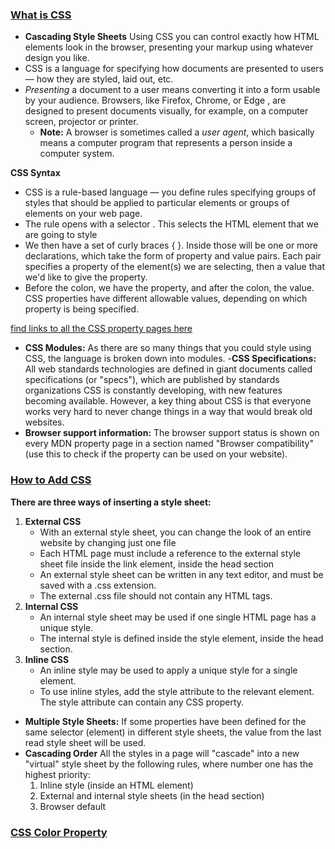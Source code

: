 ### [What is CSS](https://developer.mozilla.org/en-US/docs/Learn/CSS/First_steps/What_is_CSS)

- **Cascading Style Sheets** Using CSS you can control exactly how HTML elements look in the browser, presenting your markup using whatever design you like.
- CSS is a language for specifying how documents are presented to users — how they are styled, laid out, etc.
- *Presenting* a document to a user means converting it into a form usable by your audience. Browsers, like Firefox, Chrome, or Edge , are designed to present documents visually, for example, on a computer screen, projector or printer.
  - **Note:** A browser is sometimes called a *user agent*, which basically means a computer program that represents a person inside a computer system.

**CSS Syntax**

- CSS is a rule-based language — you define rules specifying groups of styles that should be applied to particular elements or groups of elements on your web page.
- The rule opens with a selector . This selects the HTML element that we are going to style
- We then have a set of curly braces { }. Inside those will be one or more declarations, which take the form of property and value pairs. Each pair specifies a property of the element(s) we are selecting, then a value that we'd like to give the property.
- Before the colon, we have the property, and after the colon, the value. CSS properties have different allowable values, depending on which property is being specified.

[find links to all the CSS property pages here](https://developer.mozilla.org/en-US/docs/Web/CSS/Reference)

- **CSS Modules:** As there are so many things that you could style using CSS, the language is broken down into modules.
-**CSS Specifications:** All web standards technologies are defined in giant documents called specifications (or "specs"), which are published by standards organizations CSS is constantly developing, with new features becoming available. However, a key thing about CSS is that everyone works very hard to never change things in a way that would break old websites.
- **Browser support information:** The browser support status is shown on every MDN property page in a section named "Browser compatibility" (use this to check if the property can be used on your website).

### [How to Add CSS](https://www.w3schools.com/css/css_howto.asp)

**There are three ways of inserting a style sheet:**

1. **External CSS**
    - With an external style sheet, you can change the look of an entire website by changing just one file
    - Each HTML page must include a reference to the external style sheet file inside the link element, inside the head section
    - An external style sheet can be written in any text editor, and must be saved with a .css extension.
    - The external .css file should not contain any HTML tags.
2. **Internal CSS**
    - An internal style sheet may be used if one single HTML page has a unique style.
    - The internal style is defined inside the style element, inside the head section.
3. **Inline CSS**
    - An inline style may be used to apply a unique style for a single element.
    - To use inline styles, add the style attribute to the relevant element. The style attribute can contain any CSS property.

- **Multiple Style Sheets:** If some properties have been defined for the same selector (element) in different style sheets, the value from the last read style sheet will be used.
- **Cascading Order** All the styles in a page will "cascade" into a new "virtual" style sheet by the following rules, where number one has the highest priority:
    1. Inline style (inside an HTML element)
    2. External and internal style sheets (in the head section)
    3. Browser default

### [CSS Color Property](https://www.w3schools.com/cssref/pr_text_color.asp)
